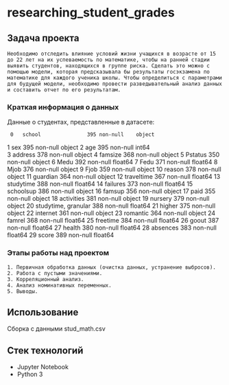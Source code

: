 # researching_student_grades

## Задача проекта

	Необходимо отследить влияние условий жизни учащихся в возрасте от 15 до 22 лет на их успеваемость по математике, чтобы на ранней стадии выявить студентов, находящихся в группе риска. Сделать это можно с помощью модели, которая предсказывала бы результаты госэкзамена по математике для каждого ученика школы. Чтобы определиться с параметрами для будущей модели, необходимо провести разведывательный анализ данных и составить отчет по его результатам.

### Краткая информация о данных
Данные о студентах, представленные в датасете:

	 0   school               395 non-null    object 
 1   sex                  395 non-null    object 
 2   age                  395 non-null    int64  
 3   address              378 non-null    object 
 4   famsize              368 non-null    object 
 5   Pstatus              350 non-null    object 
 6   Medu                 392 non-null    float64
 7   Fedu                 371 non-null    float64
 8   Mjob                 376 non-null    object 
 9   Fjob                 359 non-null    object 
 10  reason               378 non-null    object 
 11  guardian             364 non-null    object 
 12  traveltime           367 non-null    float64
 13  studytime            388 non-null    float64
 14  failures             373 non-null    float64
 15  schoolsup            386 non-null    object 
 16  famsup               356 non-null    object 
 17  paid                 355 non-null    object 
 18  activities           381 non-null    object 
 19  nursery              379 non-null    object 
 20  studytime, granular  388 non-null    float64
 21  higher               375 non-null    object 
 22  internet             361 non-null    object 
 23  romantic             364 non-null    object 
 24  famrel               368 non-null    float64
 25  freetime             384 non-null    float64
 26  goout                387 non-null    float64
 27  health               380 non-null    float64
 28  absences             383 non-null    float64
 29  score                389 non-null    float64

### Этапы работы над проектом

    1. Первичная обработка данных (очистка данных, устранение выбросов).
    2. Работа с пустыми значениями.
    3. Корреляционный анализ.
    4. Анализ номинативных переменных.
    5. Выводы.

## Использование
Сборка с данными stud_math.csv

## Стек технологий
- Jupyter Notebook 
- Python 3
